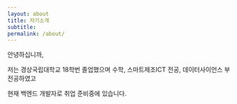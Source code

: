 ```yaml
---
layout: about
title: 자기소개
subtitle: 
permalink: /about/
---
```


안녕하십니까,

저는 경상국립대학교 18학번 졸업했으며 수학, 스마트제조ICT 전공, 데이터사이언스 부전공하였고

현재 백엔드 개발자로 취업 준비중에 있습니다.
